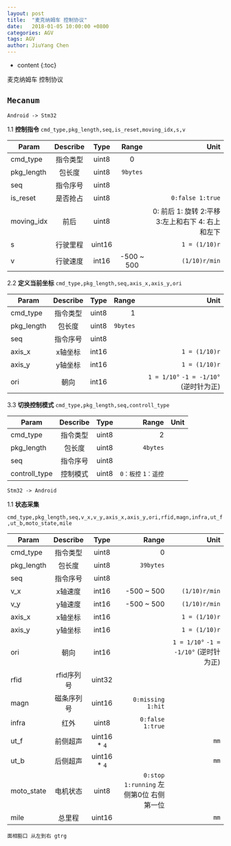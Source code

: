 ```yaml
---
layout: post
title:  "麦克纳姆车 控制协议"
date:   2018-01-05 10:00:00 +0800
categories: AGV 
tags: AGV 
author: JiuYang Chen
---
```




* content
{:toc}





麦克纳姆车 控制协议

## `Mecanum`

`Android -> Stm32`

1.1 **控制指令** `cmd_type,pkg_length,seq,is_reset,moving_idx,s,v`


| Param      | Describe |  Type  |   Range    |                                Unit |
| ---------- | :------: | :----: | :--------: | ----------------------------------: |
| cmd_type   |   指令类型   | uint8  |     0      |                                     |
| pkg_length |   包长度    | uint8  |  `9bytes`  |                                     |
| seq        |   指令序号   | uint8  |            |                                     |
| is_reset   |   是否抢占   | uint8  |            |                    `0:false 1:true` |
| moving_idx |    前后    | uint8  |            | 0: 前后   1: 旋转 2:平移 3:左上和右下 4: 右上和左下 |
| s          |   行驶里程   | uint16 |            |                       `1 = (1/10)r` |
| v          |   行驶速度   | int16  | -500 ~ 500 |                       `(1/10)r/min` |



2.2 **定义当前坐标** `cmd_type,pkg_length,seq,axis_x,axis_y,ori`

| Param     | Describe      | Type          | Range |  Unit|
|-----------|:-------------:|:-------------:| -----:|-------------:|
| cmd_type  | 指令类型      | uint8 | 1 ||
| pkg_length| 包长度      | uint8 | `9bytes`  ||
| seq        | 指令序号      | uint8 |  ||
| axis_x     | x轴坐标       | int16 | |`1 = (1/10)r` |
| axis_y     | y轴坐标       | int16 | |`1 = (1/10)r` |
| ori     | 朝向 		    | int16 | |`1 = 1/10°` `-1 = -1/10°` (逆时针为正)|

3.3 **切换控制模式** `cmd_type,pkg_length,seq,controll_type`

| Param     | Describe      | Type          | Range |  Unit|
|-----------|:-------------:|:-------------:| -----:|-------------:|
| cmd_type  | 指令类型      | uint8 | 2 ||
| pkg_length| 包长度      | uint8 | `4bytes`  ||
| seq        | 指令序号      | uint8 |  ||
| controll_type        | 控制模式      | uint8 | `0：板控` `1：遥控` ||

`Stm32 -> Android`

1.1 **状态采集** 

`cmd_type,pkg_length,seq,v_x,v_y,axis_x,axis_y,ori,rfid,magn,infra,ut_f,ut_b,moto_state,mile`

| Param     | Describe      | Type          | Range |  Unit|
|-----------|:-------------:|:-------------:| -----:|-------------:|
| cmd_type  | 指令类型      | uint8 | 0 | |
| pkg_length| 包长度      | uint8 | `39bytes` | |
| seq  | 指令序号      | uint8 |  | |
| v_x     | x轴速度       | int16 | -500 ~ 500 | `(1/10)r/min`|
| v_y     | y轴速度       | int16 | -500 ~ 500 | `(1/10)r/min`|
| axis_x     | x轴坐标 		    | int16 |  |`1 = (1/10)r` |
| axis_y     | y轴坐标 		    | int16 |  |`1 = (1/10)r` |
| ori     | 朝向 		    | int16 |  | `1 = 1/10°` `-1 = -1/10°` (逆时针为正) |
| rfid     | rfid序列号 		    | uint32 |  | |
| magn     | 磁条序列号 		    | uint16 | `0:missing 1:hit` | |
| infra     | 红外 		    | uint8 | `0:false 1:true`  | |
| ut_f     | 前侧超声 		    | uint16 * `4` |  | `mm`|
| ut_b     | 后侧超声 		    | uint16 * `4` |  | `mm`|
| moto_state     | 电机状态 		    | uint8 | `0:stop 1:running` 左侧第0位 右侧第一位 | |
| mile     | 总里程 		    | uint16 |  | `mm` |



`面相豁口 从左到右 gtrg`





























